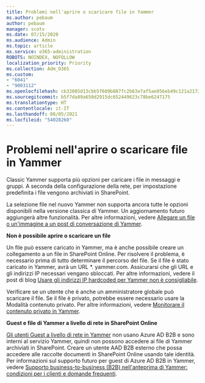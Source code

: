 ```yaml
---
title: Problemi nell'aprire o scaricare file in Yammer
ms.author: pebaum
author: pebaum
manager: scotv
ms.date: 07/15/2020
ms.audience: Admin
ms.topic: article
ms.service: o365-administration
ROBOTS: NOINDEX, NOFOLLOW
localization_priority: Priority
ms.collection: Adm_O365
ms.custom:
- "6041"
- "9003112"
ms.openlocfilehash: cb32085d13cbb5f609b887fc2b63e7af5ae056eb49c121a21722a147c67e30d8
ms.sourcegitcommit: b5f7da89a650d2915dc652449623c78be6247175
ms.translationtype: HT
ms.contentlocale: it-IT
ms.lasthandoff: 08/05/2021
ms.locfileid: "54028260"
---
```

# <a name="issue-opening-or-downloading-files-in-yammer"></a>Problemi nell'aprire o scaricare file in Yammer

Classic Yammer supporta più opzioni per caricare i file in messaggi e gruppi. A seconda della configurazione della rete, per impostazione predefinita i file vengono archiviati in SharePoint.

La selezione file nel nuovo Yammer non supporta ancora tutte le opzioni disponibili nella versione classica di Yammer. Un aggiornamento futuro aggiungerà altre funzionalità. Per altre informazioni, vedere [Allegare un file o un'immagine a un post di conversazione di Yammer](https://support.microsoft.com/office/attach-a-file-or-image-to-a-yammer-conversation-post-8d2d17f7-8f37-4535-961e-518d751be7e8).

**Non è possibile aprire o scaricare un file**  

Un file può essere caricato in Yammer, ma è anche possibile creare un collegamento a un file in SharePoint Online. Per risolvere il problema, è necessario prima di tutto determinare il percorso del file. Se il file è stato caricato in Yammer, avrà un URL *. yammer.com. Assicurarsi che gli URL e gli indirizzi IP necessari vengano sbloccati. Per altre informazioni, vedere il post di blog [Usare gli indirizzi IP hardcoded per Yammer non è consigliabile](https://techcommunity.microsoft.com/t5/yammer-blog/using-hard-coded-ip-addresses-for-yammer-is-not-recommended/ba-p/276592).

Verificare se un utente che è anche un amministratore globale può scaricare il file. Se il file è privato, potrebbe essere necessario usare la Modalità contenuto privato. Per altre informazioni, vedere [Monitorare il contenuto privato in Yammer](https://docs.microsoft.com/yammer/manage-security-and-compliance/monitor-private-content).  

**Guest e file di Yammer a livello di rete in SharePoint Online**  

[Gli utenti Guest a livello di rete in Yammer](https://docs.microsoft.com/yammer/manage-yammer-users/add-block-or-remove-users#invite-guests) non usano Azure AD B2B e sono interni al servizio Yammer, quindi non possono accedere ai file di Yammer archiviati in SharePoint. Creare un utente AAD B2B esterno che possa accedere alle raccolte documenti in SharePoint Online usando tale identità. Per informazioni sul supporto futuro per guest di Azure AD B2B in Yammer, vedere [Supporto business-to-business (B2B) nell'anteprima di Yammer: condizioni per i clienti e domande frequenti](https://docs.microsoft.com/yammer/get-started-with-yammer/azure-ad-b2b-guests-yammer).